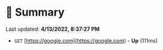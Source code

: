 # 📖 Summary
Last updated: **4/13/2022, 8:37:27 PM**

- `GET` [https://google.com](https://google.com) - **Up** (111ms)
